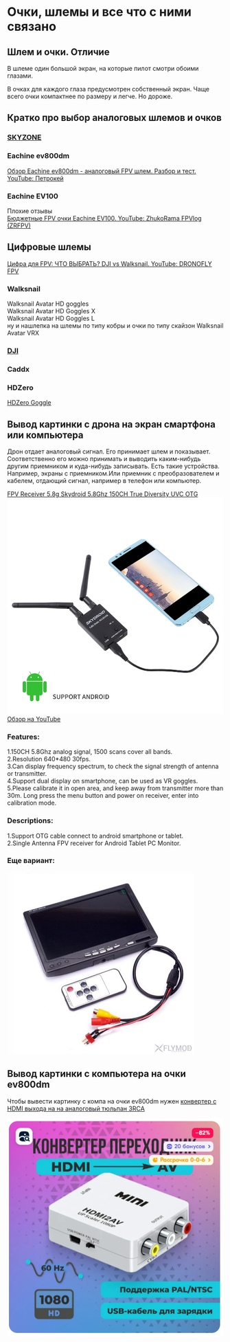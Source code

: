 # Очки, шлемы и все что с ними связано

## Шлем и очки. Отличие  
В шлеме один большой экран, на которые пилот смотри обоими глазами.  

В очках для каждого глаза предусмотрен собственный экран. Чаще всего очки компактнее по размеру и легче. Но дороже.  

## Кратко про выбор аналоговых шлемов и очков

### [SKYZONE](./SKYZONE/Общее.md)  

### Eachine ev800dm
[Обзор Eachine ev800dm - аналоговый FPV шлем. Разбор и тест. YouTube: Петрокей](https://www.youtube.com/watch?v=fZJstIVF4nI)

### Eachine EV100
Плохие отзывы  
[Бюджетные FPV очки Eachine EV100. YouTube: ZhukoRama FPVlog (ZRFPV)](https://www.youtube.com/watch?v=_EjZs71E1_E)  

## Цифровые шлемы

[Цифра для FPV: ЧТО ВЫБРАТЬ? DJI vs Walksnail. YouTube: DRONOFLY FPV](https://www.youtube.com/watch?v=Oeufcub_bmo)

### Walksnail 
Walksnail Avatar HD goggles  
Walksnail Avatar HD Goggles X  
Walksnail Avatar HD Goggles L  
ну и нашлепка на шлемы по типу кобры и очки по типу скайзон Walksnail Avatar VRX

### [DJI](./DJI/Общее.md)

### Caddx

### HDZero
[HDZero Goggle](https://www.hd-zero.com/product-page/hdzero-goggle)

## Вывод картинки с дрона на экран смартфона или компьютера
Дрон отдает аналоговый сигнал. Его принимает шлем и показывает.  
Соответственно его можно принимать и выводить каким-нибудь другим приемником и куда-нибудь записывать. 
Есть такие устройства. Например, экраны с приемником.Или приемник с преобразователем и кабелем, отдающий сигнал, например в телефон или компьютер.

[FPV Receiver 5.8g Skydroid 5.8Ghz 150CH True Diversity UVC OTG](https://vi.aliexpress.com/item/1005005930052108.html)   
![](FPV_AnalogReciever_SkyDroid.jpg)  
[Обзор на YouTube](https://www.youtube.com/watch?v=1mjfU31WLts)

### Features:    
1.150CH 5.8Ghz analog signal, 1500 scans cover all bands.  
2.Resolution 640*480 30fps.  
3.Can display frequency spectrum, to check the signal strength of antenna or transmitter.  
4.Support dual display on smartphone, can be used as VR goggles.  
5.Please calibrate it in open area, and keep away from transmitter more than 30m. Long press the menu button and power on receiver, enter into calibration mode.  
 
### Descriptions:  
1.Support OTG cable connect to android smartphone or tablet.  
2.Single Antenna FPV receiver for Android Tablet PC Monitor.  

### Еще вариант: 
![](AnalogVideoScreen.jpg)

## Вывод картинки с компьютера на очки ev800dm
Чтобы вывести картинку с компа на очки ev800dm нужен [конвертер с HDMI выхода на на аналоговый тюльпан 3RCA](https://ozon.ru/t/WPXWpAw)
 
![](HDMI_AV_Converter.png)